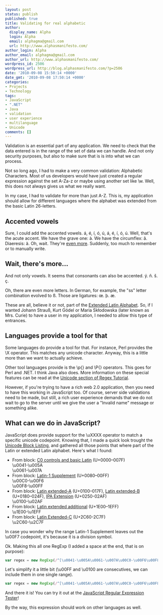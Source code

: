 ```yaml
---
layout: post
status: publish
published: true
title: Validating for real alphabetic
author:
  display_name: Alpha
  login: Alpha
  email: alphagma@gmail.com
  url: http://www.alphasmanifesto.com/
author_login: Alpha
author_email: alphagma@gmail.com
author_url: http://www.alphasmanifesto.com/
wordpress_id: 2506
wordpress_url: http://blog.alphasmanifesto.com/?p=2506
date: '2010-09-08 15:50:14 +0000'
date_gmt: '2010-09-08 17:50:14 +0000'
categories:
- Projects
- Technology
tags:
- JavaScript
- ".NET"
- Java
- validation
- user experience
- multilanguage
- Unicode
comments: []
---
```


Validation is an essential part of any application. We need to check that the data entered is in the range of the set of data we can handle. And not only security purposes, but also to make sure that is is into what we can process.

Not so long ago, I had to make a very common validation: Alphabetic Characters. Most of us developers would have just created a regular expression against the set A-Za-z or maybe using another set like \w. Well, this does not always gives us what we really want.

In my case, I had to validate for more than just A-Z. This is, my application should allow for different languages where the alphabet was extended from the basic Latin 26-letters.

## Accented vowels

Sure, I could add the accented vowels. á, é, í, ó, ú, á, é, í, ó, ú. Well, that's the acute accent. We have the grave one: &agrave;. We have the circumflex: &acirc;. Diaeresis: &auml;. Oh, wait. They're <a href="http://en.wikipedia.org/wiki/Diacritic">even more</a>. Suddenly, too much to remember or to manually write.

## Wait, there's more...

And not only vowels. It seems that consonants can also be accented. &yacute;. ñ. &scaron;. &ccedil;.

Oh, there are even more letters. In German, for example, the "ss" letter combination evolved to &szlig;. Those are ligatures: &oelig;. &thorn;. &aelig;.

These are all, believe it or not, part of the <a href="http://en.wikipedia.org/wiki/Latin-derived_alphabet">Extended Latin Alphabet</a>. So, if I wanted Johann Strau&szlig;, Kurt G&ouml;del or Maria Skłodowska (later known as Mrs. Curie) to have a user in my application, I needed to allow this type of entrances.

## Languages provide a tool for that

Some languages do provide a tool for that. For instance, Perl provides the \X operator. This matches any unicode character. Anyway, this is a little more than we want to actually achieve.

Other tool languages provide is the \p{} and \P{} operators. This goes for Perl and .NET. I think Java also does. More information on these special features can be read at the <a href="http://www.regular-expressions.info/unicode.html">Unicode section of Regex Tutorial</a>.

However, if you're trying to have a rich web 2.0 application, then you need to have this working in JavaScript too. Of course, server side validations need to be made, but still, a rich user experience demands that we do not wait to go to the server until we give the user a "Invalid name" message or something alike.

## What can we do in JavaScript?

JavaScript does provide support for the \uXXXX operator to match a specific unicode codepoint. Knowing that, I made a quick look trought the <a href="http://www.fileformat.info/info/unicode/block/index.htm">Unicode Block Listing</a>, and gathered all those points that where part of the Latin or extended Latin alphabet. Here's what I found:

- From block: <a href="http://www.fileformat.info/info/unicode/block/basic_latin/index.htm">C0 controls and basic Latin</a> (U+0000&ndash;007F)<br />
\u0041-\u005A<br />
\u0061-\u007A
- From block: <a href="http://www.fileformat.info/info/unicode/block/latin_supplement/index.htm">Latin-1 Supplement</a> (U+0080&ndash;00FF)<br />
\u00C0-\u00F6<br />
\u00F8-\u00FF
- From block: <a href="http://www.fileformat.info/info/unicode/block/latin_extended_a/index.htm">Latin extended-A</a> (U+0100&ndash;017F), <a href="http://www.fileformat.info/info/unicode/block/latin_extended_b/index.htm">Latin extended-B</a> (U+0180&ndash;024F), <a href="http://www.fileformat.info/info/unicode/block/ipa_extensions/index.htm">IPA Extension</a> (U+0250-02AF)<br />
\u0100-\u02AF
- From block: <a href="http://www.fileformat.info/info/unicode/block/latin_extended_additional/index.htm">Latin extended additional</a> (U+1E00&ndash;1EFF)<br />
\u1E00-\u1EFF
- From block: <a href="http://www.fileformat.info/info/unicode/block/latin_extended_c/index.htm">Latin Extended-C</a> (U+2C60-2C7F)<br />
\u2C60-\u2C7F

In case you wonder why the range Latin-1 Supplement leaves out the \u00F7 codepoint, it's because it is a division symbol.

Ok. Making this all one RegExp (I added a space at the end, that is on purpose):

```javascript
var regex = new RegExp(/^[\u0041-\u005A\u0061-\u007A\u00C0-\u00F6\u00F8-\u00FF\u0100-\u02AF\u1E00-\u1EFF\u2C60-\u2C7F ]+$/);
```

Let's simplify it a little bit (\u00FF and \u0100 are consecutives, we can include them in one single range).

```javascript
var regex = new RegExp(/^[\u0041-\u005A\u0061-\u007A\u00C0-\u00F6\u00F8-\u02AF\u1E00-\u1EFF\u2C60-\u2C7F ]+$/);
```

And there it is! You can try it out at the <a href="http://www.regular-expressions.info/javascriptexample.html">JavaScript Regular Expression Tester</a>!

By the way, this expression should work on other languages as well.
